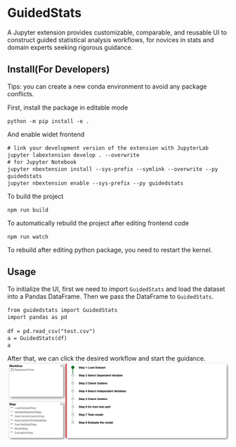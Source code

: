 # GuidedStats
A Jupyter extension provides customizable, comparable, and reusable UI to construct guided statistical analysis workflows, for novices in stats and domain experts seeking rigorous guidance.

## Install(For Developers)
Tips: you can create a new conda environment to avoid any package conflicts.

First, install the package in editable mode
```
python -m pip install -e . 
```
And enable widet frontend
```
# link your development version of the extension with JupyterLab
jupyter labextension develop . --overwrite
# for Jupyter Notebook
jupyter nbextension install --sys-prefix --symlink --overwrite --py guidedstats
jupyter nbextension enable --sys-prefix --py guidedstats
```
To build the project
```
npm run build
```
To automatically rebuild the project after editing frontend code
```
npm run watch
```
To rebuild after editing python package, you need to restart the kernel.

## Usage
To initialize the UI, first we need to import `GuidedStats` and load the dataset into a Pandas DataFrame. Then we pass the DataFrame to `GuidedStats`.
```
from guidedstats import GuidedStats
import pandas as pd

df = pd.read_csv("test.csv")
a = GuidedStats(df)
a
```
After that, we can click the desired workflow and start the guidance. 
![UI](UI.jpg)